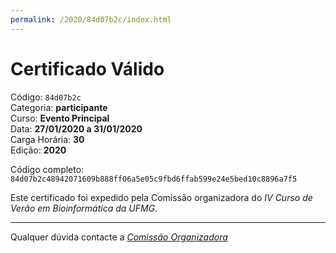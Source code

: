 ```yaml
---
permalink: /2020/84d07b2c/index.html
---
```


# Certificado Válido

Código: `84d07b2c`<br>
Categoria: **participante**<br>
Curso: **Evento Principal**<br>
Data: **27/01/2020 a 31/01/2020**<br>
Carga Horária: **30**<br>
Edição: **2020**<br>


Código completo: `84d07b2c48942071609b888ff06a5e05c9fbd6ffab599e24e5bed10c8896a7f5`


Este certificado foi expedido pela Comissão organizadora do *IV Curso de Verão em Bioinformática da UFMG*.

----

Qualquer dúvida contacte a [_Comissão Organizadora_](<mailto:cursobioinfoufmg@gmail.com$subject=[Certificados]>)

